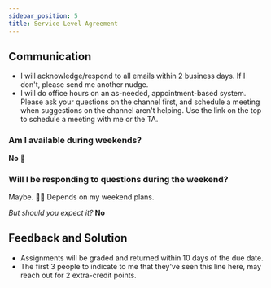 ```yaml
---
sidebar_position: 5
title: Service Level Agreement
---
```


## Communication

* I will acknowledge/respond to all emails within 2 business days. If I don't, please send me another nudge.
* I will do office hours on an as-needed, appointment-based system. Please ask your questions on the channel first, and schedule a meeting when suggestions on the channel aren't helping. Use the link on the top to schedule a meeting with me or the TA.

### Am I available during weekends?

**No** 🚫

### Will I be responding to questions during the weekend?

Maybe. 🤷‍♂️ Depends on my weekend plans.

*But should you expect it?* **No**

## Feedback and Solution

* Assignments will be graded and returned within 10 days of the due date.
* The first 3 people to indicate to me that they've seen this line here, may reach out for 2 extra-credit points.

